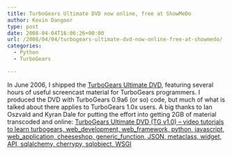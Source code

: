 ```yaml
---
title: TurboGears Ultimate DVD now online, free at ShowMeDo
author: Kevin Dangoor
type: post
date: 2008-04-04T16:06:26+00:00
url: /2008/04/04/turbogears-ultimate-dvd-now-online-free-at-showmedo/
categories:
  - Python
  - TurboGears

---
```

In June 2006, I shipped the [TurboGears Ultimate DVD][1], featuring several hours of useful screencast material for TurboGears programmers. I produced the DVD with TurboGears 0.9a6 (or so) code, but much of what is talked about there applies to TurboGears 1.0x users. A big thanks to Ian Oszvald and Kyran Dale for putting the effort into getting 2GB of material transcoded and online: [TurboGears Ultimate DVD (TG v1.0) &#8211; video tutorials to learn turbogears, web\_development, web\_framework, python, javascript, web\_application, cheeseshop, generic\_function, JSON, metaclass, widget, API, sqlalchemy, cherrypy, sqlobject, WSGI][2]

 [1]: http://turbogears.org/ultimate.html
 [2]: http://showmedo.com/videos/series?name=IadG6S6pR